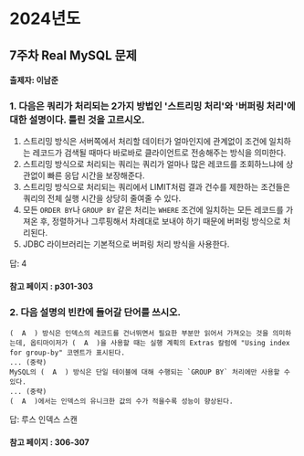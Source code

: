# 2024년도
## 7주차 Real MySQL 문제
#### 출제자: 이남준

### 1. 다음은 쿼리가 처리되는 2가지 방법인 '스트리밍 처리'와 '버퍼링 처리'에 대한 설명이다. 틀린 것을 고르시오.
1. 스트리밍 방식은 서버쪽에서 처리할 데이터가 얼마인지에 관계없이 조건에 일치하는 레코드가 검색될 때마다 바로바로 클라이언트로 전송해주는 방식을 의미한다.
2. 스트리밍 방식으로 처리되는 쿼리는 쿼리가 얼마나 많은 레코드를 조회하느냐에 상관없이 빠른 응답 시간을 보장해준다.
3. 스트리밍 방식으로 처리되는 쿼리에서 LIMIT처럼 결과 건수를 제한하는 조건들은 쿼리의 전체 실행 시간을 상당히 줄여줄 수 있다.
4. 모든 `ORDER BY`나 `GROUP BY` 같은 처리는 `WHERE` 조건에 일치하는 모든 레코드를 가져온 후, 정렬하거나 그루핑해서 차례대로 보내야 하기 때문에 버퍼링 방식으로 처리된다.
5. JDBC 라이브러리는 기본적으로 버퍼링 처리 방식을 사용한다.

답: 4

#### 참고 페이지 : p301-303


### 2. 다음 설명의 빈칸에 들어갈 단어를 쓰시오.
```
(  A  ) 방식은 인덱스의 레코드를 건너뛰면서 필요한 부분만 읽어서 가져오는 것을 의미하는데, 옵티마이저가 (  A  )을 사용할 때는 실행 계획의 Extras 칼럼에 "Using index for group-by" 코멘트가 표시된다.
... (중략)
MySQL의 (  A  ) 방식은 단일 테이블에 대해 수행되는 `GROUP BY` 처리에만 사용할 수 있다.
... (중략)
(  A  )에서는 인덱스의 유니크한 값의 수가 적을수록 성능이 향상된다.
```

답: 루스 인덱스 스캔

#### 참고 페이지 : 306-307